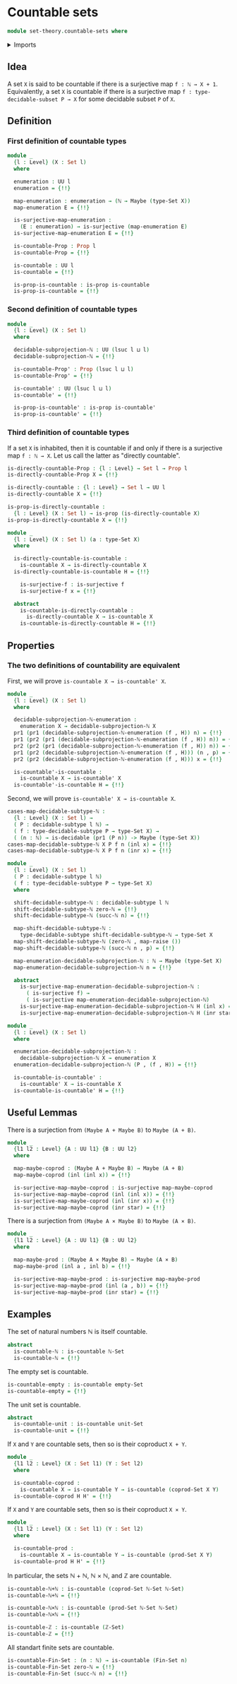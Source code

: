 # Countable sets

```agda
module set-theory.countable-sets where
```

<details><summary>Imports</summary>

```agda
open import elementary-number-theory.equality-natural-numbers
open import elementary-number-theory.integers
open import elementary-number-theory.natural-numbers
open import elementary-number-theory.type-arithmetic-natural-numbers

open import foundation.action-on-identifications-functions
open import foundation.coproduct-types
open import foundation.decidable-propositions
open import foundation.decidable-subtypes
open import foundation.decidable-types
open import foundation.dependent-pair-types
open import foundation.empty-types
open import foundation.equality-coproduct-types
open import foundation.existential-quantification
open import foundation.function-types
open import foundation.functoriality-cartesian-product-types
open import foundation.functoriality-coproduct-types
open import foundation.maybe
open import foundation.negated-equality
open import foundation.negation
open import foundation.propositional-truncations
open import foundation.propositions
open import foundation.raising-universe-levels
open import foundation.sets
open import foundation.shifting-sequences
open import foundation.surjective-maps
open import foundation.unit-type
open import foundation.universe-levels

open import foundation-core.cartesian-product-types
open import foundation-core.fibers-of-maps
open import foundation-core.identity-types

open import univalent-combinatorics.standard-finite-types
```

</details>

## Idea

A set `X` is said to be countable if there is a surjective map `f : ℕ → X + 1`.
Equivalently, a set `X` is countable if there is a surjective map
`f : type-decidable-subset P → X` for some decidable subset `P` of `X`.

## Definition

### First definition of countable types

```agda
module _
  {l : Level} (X : Set l)
  where

  enumeration : UU l
  enumeration = {!!}

  map-enumeration : enumeration → (ℕ → Maybe (type-Set X))
  map-enumeration E = {!!}

  is-surjective-map-enumeration :
    (E : enumeration) → is-surjective (map-enumeration E)
  is-surjective-map-enumeration E = {!!}

  is-countable-Prop : Prop l
  is-countable-Prop = {!!}

  is-countable : UU l
  is-countable = {!!}

  is-prop-is-countable : is-prop is-countable
  is-prop-is-countable = {!!}
```

### Second definition of countable types

```agda
module _
  {l : Level} (X : Set l)
  where

  decidable-subprojection-ℕ : UU (lsuc l ⊔ l)
  decidable-subprojection-ℕ = {!!}

  is-countable-Prop' : Prop (lsuc l ⊔ l)
  is-countable-Prop' = {!!}

  is-countable' : UU (lsuc l ⊔ l)
  is-countable' = {!!}

  is-prop-is-countable' : is-prop is-countable'
  is-prop-is-countable' = {!!}
```

### Third definition of countable types

If a set `X` is inhabited, then it is countable if and only if there is a
surjective map `f : ℕ → X`. Let us call the latter as "directly countable".

```agda
is-directly-countable-Prop : {l : Level} → Set l → Prop l
is-directly-countable-Prop X = {!!}

is-directly-countable : {l : Level} → Set l → UU l
is-directly-countable X = {!!}

is-prop-is-directly-countable :
  {l : Level} (X : Set l) → is-prop (is-directly-countable X)
is-prop-is-directly-countable X = {!!}

module _
  {l : Level} (X : Set l) (a : type-Set X)
  where

  is-directly-countable-is-countable :
    is-countable X → is-directly-countable X
  is-directly-countable-is-countable H = {!!}

    is-surjective-f : is-surjective f
    is-surjective-f x = {!!}

  abstract
    is-countable-is-directly-countable :
      is-directly-countable X → is-countable X
    is-countable-is-directly-countable H = {!!}
```

## Properties

### The two definitions of countability are equivalent

First, we will prove `is-countable X → is-countable' X`.

```agda
module _
  {l : Level} (X : Set l)
  where

  decidable-subprojection-ℕ-enumeration :
    enumeration X → decidable-subprojection-ℕ X
  pr1 (pr1 (decidable-subprojection-ℕ-enumeration (f , H)) n) = {!!}
  pr1 (pr2 (pr1 (decidable-subprojection-ℕ-enumeration (f , H)) n)) = {!!}
  pr2 (pr2 (pr1 (decidable-subprojection-ℕ-enumeration (f , H)) n)) = {!!}
  pr1 (pr2 (decidable-subprojection-ℕ-enumeration (f , H))) (n , p) = {!!}
  pr2 (pr2 (decidable-subprojection-ℕ-enumeration (f , H))) x = {!!}

  is-countable'-is-countable :
    is-countable X → is-countable' X
  is-countable'-is-countable H = {!!}
```

Second, we will prove `is-countable' X → is-countable X`.

```agda
cases-map-decidable-subtype-ℕ :
  {l : Level} (X : Set l) →
  ( P : decidable-subtype l ℕ) →
  ( f : type-decidable-subtype P → type-Set X) →
  ( (n : ℕ) → is-decidable (pr1 (P n)) -> Maybe (type-Set X))
cases-map-decidable-subtype-ℕ X P f n (inl x) = {!!}
cases-map-decidable-subtype-ℕ X P f n (inr x) = {!!}

module _
  {l : Level} (X : Set l)
  ( P : decidable-subtype l ℕ)
  ( f : type-decidable-subtype P → type-Set X)
  where

  shift-decidable-subtype-ℕ : decidable-subtype l ℕ
  shift-decidable-subtype-ℕ zero-ℕ = {!!}
  shift-decidable-subtype-ℕ (succ-ℕ n) = {!!}

  map-shift-decidable-subtype-ℕ :
    type-decidable-subtype shift-decidable-subtype-ℕ → type-Set X
  map-shift-decidable-subtype-ℕ (zero-ℕ , map-raise ())
  map-shift-decidable-subtype-ℕ (succ-ℕ n , p) = {!!}

  map-enumeration-decidable-subprojection-ℕ : ℕ → Maybe (type-Set X)
  map-enumeration-decidable-subprojection-ℕ n = {!!}

  abstract
    is-surjective-map-enumeration-decidable-subprojection-ℕ :
      ( is-surjective f) →
      ( is-surjective map-enumeration-decidable-subprojection-ℕ)
    is-surjective-map-enumeration-decidable-subprojection-ℕ H (inl x) = {!!}
    is-surjective-map-enumeration-decidable-subprojection-ℕ H (inr star) = {!!}

module _
  {l : Level} (X : Set l)
  where

  enumeration-decidable-subprojection-ℕ :
    decidable-subprojection-ℕ X → enumeration X
  enumeration-decidable-subprojection-ℕ (P , (f , H)) = {!!}

  is-countable-is-countable' :
    is-countable' X → is-countable X
  is-countable-is-countable' H = {!!}
```

## Useful Lemmas

There is a surjection from `(Maybe A + Maybe B)` to `Maybe (A + B)`.

```agda
module _
  {l1 l2 : Level} {A : UU l1} {B : UU l2}
  where

  map-maybe-coprod : (Maybe A + Maybe B) → Maybe (A + B)
  map-maybe-coprod (inl (inl x)) = {!!}

  is-surjective-map-maybe-coprod : is-surjective map-maybe-coprod
  is-surjective-map-maybe-coprod (inl (inl x)) = {!!}
  is-surjective-map-maybe-coprod (inl (inr x)) = {!!}
  is-surjective-map-maybe-coprod (inr star) = {!!}
```

There is a surjection from `(Maybe A × Maybe B)` to `Maybe (A × B)`.

```agda
module _
  {l1 l2 : Level} {A : UU l1} {B : UU l2}
  where

  map-maybe-prod : (Maybe A × Maybe B) → Maybe (A × B)
  map-maybe-prod (inl a , inl b) = {!!}

  is-surjective-map-maybe-prod : is-surjective map-maybe-prod
  is-surjective-map-maybe-prod (inl (a , b)) = {!!}
  is-surjective-map-maybe-prod (inr star) = {!!}
```

## Examples

The set of natural numbers ℕ is itself countable.

```agda
abstract
  is-countable-ℕ : is-countable ℕ-Set
  is-countable-ℕ = {!!}
```

The empty set is countable.

```agda
is-countable-empty : is-countable empty-Set
is-countable-empty = {!!}
```

The unit set is countable.

```agda
abstract
  is-countable-unit : is-countable unit-Set
  is-countable-unit = {!!}
```

If `X` and `Y` are countable sets, then so is their coproduct `X + Y`.

```agda
module _
  {l1 l2 : Level} (X : Set l1) (Y : Set l2)
  where

  is-countable-coprod :
    is-countable X → is-countable Y → is-countable (coprod-Set X Y)
  is-countable-coprod H H' = {!!}
```

If `X` and `Y` are countable sets, then so is their coproduct `X × Y`.

```agda
module _
  {l1 l2 : Level} (X : Set l1) (Y : Set l2)
  where

  is-countable-prod :
    is-countable X → is-countable Y → is-countable (prod-Set X Y)
  is-countable-prod H H' = {!!}
```

In particular, the sets ℕ + ℕ, ℕ × ℕ, and ℤ are countable.

```agda
is-countable-ℕ+ℕ : is-countable (coprod-Set ℕ-Set ℕ-Set)
is-countable-ℕ+ℕ = {!!}

is-countable-ℕ×ℕ : is-countable (prod-Set ℕ-Set ℕ-Set)
is-countable-ℕ×ℕ = {!!}

is-countable-ℤ : is-countable (ℤ-Set)
is-countable-ℤ = {!!}
```

All standart finite sets are countable.

```agda
is-countable-Fin-Set : (n : ℕ) → is-countable (Fin-Set n)
is-countable-Fin-Set zero-ℕ = {!!}
is-countable-Fin-Set (succ-ℕ n) = {!!}
```
